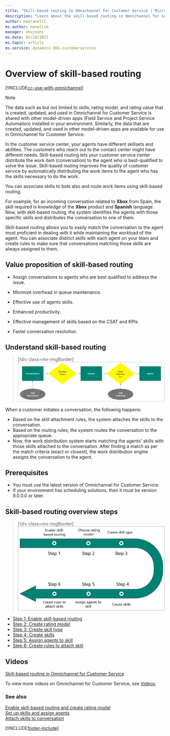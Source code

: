 ```yaml
---
title: "Skill-based routing in Omnichannel for Customer Service | MicrosoftDocs"
description: "Learn about the skill-based routing in Omnichannel for Customer Service app."
author: neeranelli
ms.author: nenellim
manager: shujoshi
ms.date: 02/10/2021
ms.topic: article
ms.service: dynamics-365-customerservice
---
```

# Overview of skill-based routing

[!INCLUDE[cc-use-with-omnichannel](../includes/cc-use-with-omnichannel.md)]

> [!Note]
> The data such as but not limited to skills, rating model, and rating value that is created, updated, and used in Omnichannel for Customer Service is shared with other model-driven apps (Field Service and Project Service Automation) installed in your environment. Similarly, the data that are created, updated, and used in other model-driven apps are available for use in Omnichannel for Customer Service.

In the customer service center, your agents have different skillsets and abilities. The customers who reach out to the contact center might have different needs. Skill-based routing lets your customer service center distribute the work item (conversation) to the agent who is best-qualified to solve the issue. Skill-based routing improves the quality of customer service by automatically distributing the work items to the agent who has the skills necessary to do the work.

You can associate skills to bots also and route work items using skill-based routing.

For example, for an incoming conversation related to **Xbox** from Spain, the skill required is knowledge of the **Xbox** product and **Spanish** language. Now, with skill-based routing, the system identifies the agents with those specific skills and distributes the conversation to one of them.

Skill-based routing allows you to easily match the conversation to the agent most proficient in dealing with it while maintaining the workload of the agent. You can associate distinct skills with each agent on your team and create rules to make sure that conversations matching those skills are always assigned to them.

## Value proposition of skill-based routing

- Assign conversations to agents who are best qualified to address the issue.

- Minimize overhead in queue maintenance.

- Effective use of agents skills.

- Enhanced productivity.

- Effective management of skills based on the CSAT and KPIs.

- Faster conversation resolution.

## Understand skill-based routing

   > [!div class=mx-imgBorder] 
   > ![Skill-based routing](media/skill-based-routing1.png "Skill-based routing")

When a customer initiates a conversation, the following happens:

- Based on the skill attachment rules, the system attaches the skills to the conversation.
- Based on the routing rules, the system routes the conversation to the appropriate queue.
- Now, the work distribution system starts matching the agents' skills with those skills attached to the conversation. After finding a match as per the match criteria (exact or closest), the work distribution engine assigns the conversation to the agent.

## Prerequisites

- You must use the latest version of Omnichannel for Customer Service.
- If your environment has scheduling solutions, then it must be version 9.0.0.0 or later.

## Skill-based routing overview steps

   > [!div class=mx-imgBorder]
   > ![Skill-based routing setup](media/skill-based-routing2.png "Skill-based routing setup")

- [Step 1: Enable skill-based routing](enable-skill-routing-create-rating-model.md#enable-skill-based-routing)
- [Step 2: Create rating model](enable-skill-routing-create-rating-model.md#create-rating-model)
- [Step 3: Create skill type](setup-skills-assign-agents.md#create-skill-type)
- [Step 4: Create skills](setup-skills-assign-agents.md#create-skills)
- [Step 5: Assign agents to skill](setup-skills-assign-agents.md#assign-agents-to-skill)
- [Step 6: Create rules to attach skill](attach-skills.md#create-rules-to-attach-a-skill)

## Videos

[Skill-based routing in Omnichannel for Customer Service](https://go.microsoft.com/fwlink/p/?linkid=2114717)

To view more videos on Omnichannel for Customer Service, see [Videos](videos.md).

### See also

[Enable skill-based routing and create rating model](enable-skill-routing-create-rating-model.md)  
[Set up skills and assign agents](setup-skills-assign-agents.md)  
[Attach skills to conversation](attach-skills.md)  


[!INCLUDE[footer-include](../includes/footer-banner.md)]